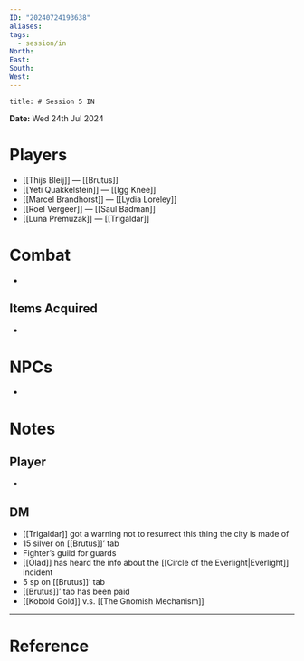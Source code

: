 ```yaml
---
ID: "20240724193638"
aliases: 
tags:
  - session/in
North: 
East: 
South: 
West:
---
```

```toc
title: # Session 5 IN
```

**Date:** Wed 24th Jul 2024

# Players

- [[Thijs Bleij]] — [[Brutus]]
- [[Yeti Quakkelstein]] — [[Igg Knee]]
- [[Marcel Brandhorst]] — [[Lydia Loreley]]
- [[Roel Vergeer]] — [[Saul Badman]]
- [[Luna Premuzak]] — [[Trigaldar]]

# Combat

- 

## Items Acquired

- 

# NPCs

- 

# Notes

## Player

- 

## DM

- [[Trigaldar]] got a warning not to resurrect this thing the city is made of
- 15 silver on [[Brutus]]’ tab
- Fighter’s guild for guards
- [[Olad]] has heard the info about the [[Circle of the Everlight|Everlight]] incident
- 5 sp on [[Brutus]]’ tab
- [[Brutus]]’ tab has been paid
- [[Kobold Gold]] v.s. [[The Gnomish Mechanism]]


---

# Reference